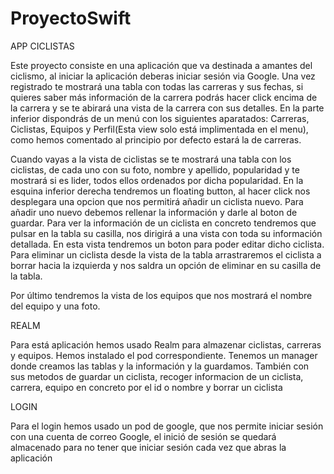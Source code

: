 # ProyectoSwift
APP CICLISTAS

Este proyecto consiste en una aplicación que va destinada a amantes del ciclismo, al iniciar la aplicación deberas iniciar sesión via Google.
Una vez registrado te mostrará una tabla con todas las carreras y sus fechas, si quieres saber más información de la carrera podrás
hacer click encima de la carrera y se te abirará una vista de la carrera con sus detalles.
En la parte inferior dispondrás de un menú con los siguientes aparatados: Carreras, Ciclistas, Equipos y Perfil(Esta view solo está implimentada en el menu), como hemos comentado al principio 
por defecto estará la de carreras.

Cuando vayas a la vista de ciclistas se te mostrará una tabla con los ciclistas, de cada uno con su foto, nombre y apellido, popularidad y
te mostrará si es lider, todos ellos ordenados por dicha popularidad. En la esquina inferior derecha tendremos un floating button, al hacer click
nos desplegara una opcion que nos permitirá añadir un ciclista nuevo. Para añadir uno nuevo debemos rellenar la información y darle al boton de guardar.
Para ver la información de un ciclista en concreto tendremos que pulsar en la tabla su casilla, nos dirigirá a una vista con toda su información
detallada. En esta vista tendremos un boton para poder editar dicho ciclista.
Para eliminar un ciclista desde la vista de la tabla arrastraremos el ciclista a borrar hacia la izquierda y nos saldra un opción de eliminar en su casilla
de la tabla.

Por último tendremos la vista de los equipos que nos mostrará el nombre del equipo y una foto.

REALM

Para está aplicación hemos usado Realm para almazenar ciclistas, carreras y equipos. Hemos instalado el pod correspondiente.
Tenemos un manager donde creamos las tablas y la información y la guardamos. También con sus metodos de guardar un ciclista, recoger
informacion de un ciclista, carrera, equipo en concreto por el id o nombre y borrar un ciclista

LOGIN

Para el login hemos usado un pod de google, que nos permite iniciar sesión con una cuenta de correo Google, el inició de sesión se quedará almacenado
para no tener que iniciar sesión cada vez que abras la aplicación

